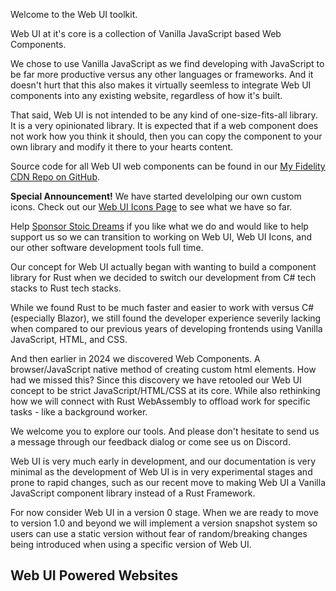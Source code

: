 <webui-data data-page-title="Web UI documentation and demo website" data-page-subtitle=""></webui-data>

<webui-sideimage src="https://cdn.myfi.ws/v/Vecteezy/cartoon-style-cloud-storage-data-processing-message.svg">

Welcome to the Web UI toolkit.

Web UI at it's core is a collection of Vanilla JavaScript based Web Components.

We chose to use Vanilla JavaScript as we find developing with JavaScript to be far more productive versus any other languages or frameworks. And it doesn't hurt that this also makes it virtually seemless to integrate Web UI components into any existing website, regardless of how it's built.

That said, Web UI is not intended to be any kind of one-size-fits-all library. It is a very opinionated library. It is expected that if a web component does not work how you think it should, then you can copy the component to your own library and modify it there to your hearts content.

Source code for all Web UI web components can be found in our [My Fidelity CDN Repo on GitHub](https://github.com/StoicDreams/MyFiCDN/tree/main/cdn/webui).

</webui-sideimage>

<webui-quote theme="info">

<strong>Special Announcement!</strong> We have started develolping our own custom icons. Check out our [Web UI Icons Page](/icons) to see what we have so far.

</webui-quote>

<webui-quote theme="warning">

Help [Sponsor Stoic Dreams](https://github.com/sponsors/StoicDreams) if you like what we do and would like to help support us so we can transition to working on Web UI, Web UI Icons, and our other software development tools full time.

</webui-quote>

<webui-sideimage reverse src="https://cdn.myfi.ws/v/Vecteezy/online-big-data-courses-illustration-exclusive-design.svg">

Our concept for Web UI actually began with wanting to build a component library for Rust when we decided to switch our development from C# tech stacks to Rust tech stacks.

While we found Rust to be much faster and easier to work with versus C# (especially Blazor), we still found the developer experience severily lacking when compared to our previous years of developing frontends using Vanilla JavaScript, HTML, and CSS.

And then earlier in 2024 we discovered Web Components. A browser/JavaScript native method of creating custom html elements. How had we missed this? Since this discovery we have retooled our Web UI concept to be strict JavaScript/HTML/CSS at its core. While also rethinking how we will connect with Rust WebAssembly to offload work for specific tasks - like a background worker.

</webui-sideimage>

<webui-sideimage src="https://cdn.myfi.ws/v/Vecteezy/filling-completed-not-completed-marking-important-dates-and.svg">

We welcome you to explore our tools. And please don't hesitate to <a data-click="feedback">send us a message through our feedback dialog</a> or come see us on Discord.

Web UI is very much early in development, and our documentation is very minimal as the development of Web UI is in very experimental stages and prone to rapid changes, such as our recent move to making Web UI a Vanilla JavaScript component library instead of a Rust Framework.

For now consider Web UI in a version 0 stage. When we are ready to move to version 1.0 and beyond we will implement a version snapshot system so users can use a static version without fear of random/breaking changes being introduced when using a specific version of Web UI.

</webui-sideimage>

<webui-cards card-width="500" src="/cards/welcome.json"></webui-cards>

## Web UI Powered Websites

<webui-cards card-width="500" elevation="n10" src="/cards/webui-powered-websites.json" theme="tertiary"></webui-cards>
